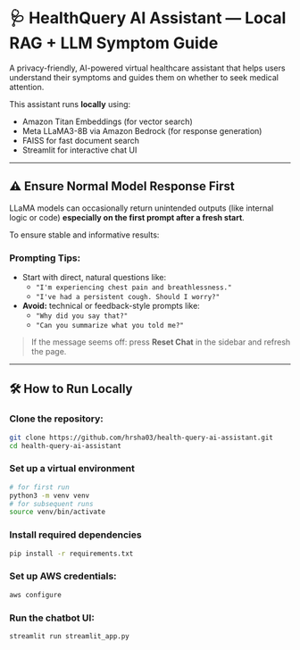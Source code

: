 # 🩺 HealthQuery AI Assistant — Local RAG + LLM Symptom Guide

A privacy-friendly, AI-powered virtual healthcare assistant that helps users understand their symptoms and guides them on whether to seek medical attention.

This assistant runs **locally** using:
- Amazon Titan Embeddings (for vector search)
- Meta LLaMA3-8B via Amazon Bedrock (for response generation)
- FAISS for fast document search
- Streamlit for interactive chat UI

---

## ⚠️ Ensure Normal Model Response First

LLaMA models can occasionally return unintended outputs (like internal logic or code) **especially on the first prompt after a fresh start**.

To ensure stable and informative results:

###  Prompting Tips:
- Start with direct, natural questions like:
  - `"I'm experiencing chest pain and breathlessness."`
  - `"I've had a persistent cough. Should I worry?"`
- **Avoid:** technical or feedback-style prompts like:
  - `"Why did you say that?"`
  - `"Can you summarize what you told me?"`

> If the message seems off: press **Reset Chat** in the sidebar and refresh the page.

---

## 🛠 How to Run Locally

 ### Clone the repository:
```bash
git clone https://github.com/hrsha03/health-query-ai-assistant.git
cd health-query-ai-assistant
```
 ### Set up a virtual environment
```bash
# for first run
python3 -m venv venv
# for subsequent runs
source venv/bin/activate 
```
 ### Install required dependencies
```bash
pip install -r requirements.txt
```
 ### Set up AWS credentials:
```bash
aws configure
```
 ### Run the chatbot UI:
```bash
streamlit run streamlit_app.py
```


